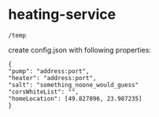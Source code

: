 # heating-service

`/temp`

create config.json with following properties:

```
{
"pump": "address:port",
"heater": "address:port",
"salt": "something_noone_would_guess"
"corsWhiteList": "",
"homeLocation": [49.827896, 23.987235]
}
```
